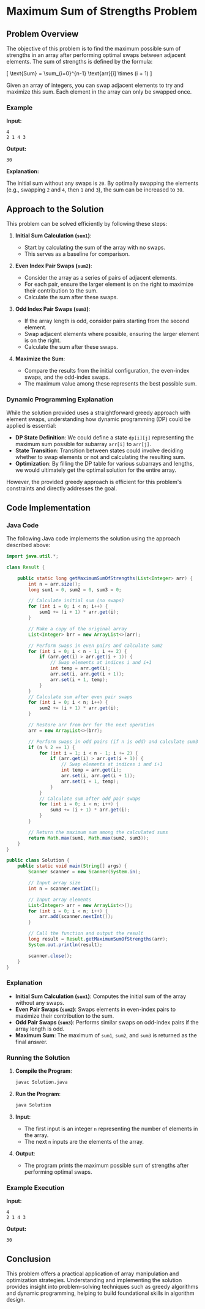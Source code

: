 # Maximum Sum of Strengths Problem

## Problem Overview

The objective of this problem is to find the maximum possible sum of strengths in an array after performing optimal swaps between adjacent elements. The sum of strengths is defined by the formula:

\[
\text{Sum} = \sum_{i=0}^{n-1} \text{arr}[i] \times (i + 1)
\]

Given an array of integers, you can swap adjacent elements to try and maximize this sum. Each element in the array can only be swapped once.

### Example

**Input:**

```
4
2 1 4 3
```

**Output:**

```
30
```

**Explanation:**

The initial sum without any swaps is `20`. By optimally swapping the elements (e.g., swapping `2` and `4`, then `1` and `3`), the sum can be increased to `30`.

## Approach to the Solution

This problem can be solved efficiently by following these steps:

1. **Initial Sum Calculation (`sum1`)**:
   - Start by calculating the sum of the array with no swaps.
   - This serves as a baseline for comparison.

2. **Even Index Pair Swaps (`sum2`)**:
   - Consider the array as a series of pairs of adjacent elements.
   - For each pair, ensure the larger element is on the right to maximize their contribution to the sum.
   - Calculate the sum after these swaps.

3. **Odd Index Pair Swaps (`sum3`)**:
   - If the array length is odd, consider pairs starting from the second element.
   - Swap adjacent elements where possible, ensuring the larger element is on the right.
   - Calculate the sum after these swaps.

4. **Maximize the Sum**:
   - Compare the results from the initial configuration, the even-index swaps, and the odd-index swaps.
   - The maximum value among these represents the best possible sum.

### Dynamic Programming Explanation

While the solution provided uses a straightforward greedy approach with element swaps, understanding how dynamic programming (DP) could be applied is essential:

- **DP State Definition**: We could define a state `dp[i][j]` representing the maximum sum possible for subarray `arr[i]` to `arr[j]`.
- **State Transition**: Transition between states could involve deciding whether to swap elements or not and calculating the resulting sum.
- **Optimization**: By filling the DP table for various subarrays and lengths, we would ultimately get the optimal solution for the entire array.

However, the provided greedy approach is efficient for this problem's constraints and directly addresses the goal.

## Code Implementation

### Java Code

The following Java code implements the solution using the approach described above:

```java
import java.util.*;

class Result {

    public static long getMaximumSumOfStrengths(List<Integer> arr) {
        int n = arr.size();
        long sum1 = 0, sum2 = 0, sum3 = 0;

        // Calculate initial sum (no swaps)
        for (int i = 0; i < n; i++) {
            sum1 += (i + 1) * arr.get(i);
        }

        // Make a copy of the original array
        List<Integer> brr = new ArrayList<>(arr);

        // Perform swaps in even pairs and calculate sum2
        for (int i = 0; i < n - 1; i += 2) {
            if (arr.get(i) > arr.get(i + 1)) {
                // Swap elements at indices i and i+1
                int temp = arr.get(i);
                arr.set(i, arr.get(i + 1));
                arr.set(i + 1, temp);
            }
        }
        // Calculate sum after even pair swaps
        for (int i = 0; i < n; i++) {
            sum2 += (i + 1) * arr.get(i);
        }

        // Restore arr from brr for the next operation
        arr = new ArrayList<>(brr);

        // Perform swaps in odd pairs (if n is odd) and calculate sum3
        if (n % 2 == 1) {
            for (int i = 1; i < n - 1; i += 2) {
                if (arr.get(i) > arr.get(i + 1)) {
                    // Swap elements at indices i and i+1
                    int temp = arr.get(i);
                    arr.set(i, arr.get(i + 1));
                    arr.set(i + 1, temp);
                }
            }
            // Calculate sum after odd pair swaps
            for (int i = 0; i < n; i++) {
                sum3 += (i + 1) * arr.get(i);
            }
        }

        // Return the maximum sum among the calculated sums
        return Math.max(sum1, Math.max(sum2, sum3));
    }
}

public class Solution {
    public static void main(String[] args) {
        Scanner scanner = new Scanner(System.in);

        // Input array size
        int n = scanner.nextInt();

        // Input array elements
        List<Integer> arr = new ArrayList<>();
        for (int i = 0; i < n; i++) {
            arr.add(scanner.nextInt());
        }

        // Call the function and output the result
        long result = Result.getMaximumSumOfStrengths(arr);
        System.out.println(result);

        scanner.close();
    }
}
```

### Explanation

- **Initial Sum Calculation (`sum1`)**: Computes the initial sum of the array without any swaps.
- **Even Pair Swaps (`sum2`)**: Swaps elements in even-index pairs to maximize their contribution to the sum.
- **Odd Pair Swaps (`sum3`)**: Performs similar swaps on odd-index pairs if the array length is odd.
- **Maximum Sum**: The maximum of `sum1`, `sum2`, and `sum3` is returned as the final answer.

### Running the Solution

1. **Compile the Program**: 
   ```bash
   javac Solution.java
   ```
   
2. **Run the Program**: 
   ```bash
   java Solution
   ```

3. **Input**: 
   - The first input is an integer `n` representing the number of elements in the array.
   - The next `n` inputs are the elements of the array.

4. **Output**: 
   - The program prints the maximum possible sum of strengths after performing optimal swaps.

### Example Execution

**Input:**
```
4
2 1 4 3
```

**Output:**
```
30
```

## Conclusion

This problem offers a practical application of array manipulation and optimization strategies. Understanding and implementing the solution provides insight into problem-solving techniques such as greedy algorithms and dynamic programming, helping to build foundational skills in algorithm design.

